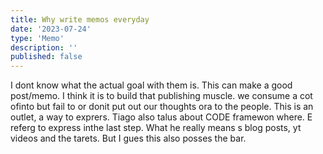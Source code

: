 ```yaml
---
title: Why write memos everyday
date: '2023-07-24'
type: 'Memo'
description: ''
published: false
---
```


I dont know what the actual goal with them is. This can make a good post/memo. I think it is to build that publishing muscle. we consume a cot ofinto but fail to or donit put out our thoughts ora to the people. This is an outlet, a way to exprers. Tiago also talus about CODE framewon where. E referg to express inthe last step. What he really means s blog posts, yt videos and the tarets. But I gues this also posses the bar.
